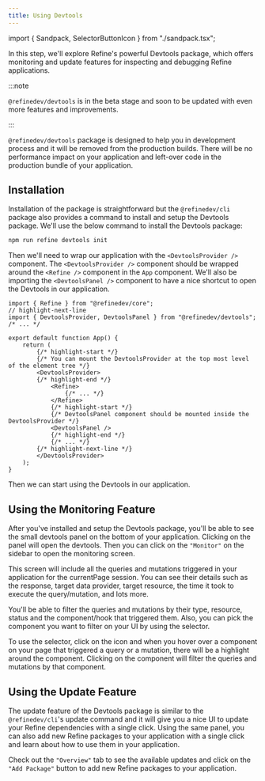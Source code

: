 ```yaml
---
title: Using Devtools
---
```


import { Sandpack, SelectorButtonIcon } from "./sandpack.tsx";

<Sandpack>

In this step, we'll explore Refine's powerful Devtools package, which offers monitoring and update features for inspecting and debugging Refine applications.

:::note

`@refinedev/devtools` is in the beta stage and soon to be updated with even more features and improvements.

:::

`@refinedev/devtools` package is designed to help you in development process and it will be removed from the production builds. There will be no performance impact on your application and left-over code in the production bundle of your application.

## Installation

Installation of the package is straightforward but the `@refinedev/cli` package also provides a command to install and setup the Devtools package. We'll use the below command to install the Devtools package:

<Tabs>

<TabItem value="cli" label="Using CLI" default>

```sh
npm run refine devtools init
```

</TabItem>

<TabItem value="manual" label="manual">

<InstallPackagesCommand args="@refinedev/devtools" />

Then we'll need to wrap our application with the `<DevtoolsProvider />` component. The `<DevtoolsProvider />` component should be wrapped around the `<Refine />` component in the `App` component. We'll also be importing the `<DevtoolsPanel />` component to have a nice shortcut to open the Devtools in our application.

```tsx title="src/App.tsx"
import { Refine } from "@refinedev/core";
// highlight-next-line
import { DevtoolsProvider, DevtoolsPanel } from "@refinedev/devtools";
/* ... */

export default function App() {
    return (
        {/* highlight-start */}
        {/* You can mount the DevtoolsProvider at the top most level of the element tree */}
        <DevtoolsProvider>
        {/* highlight-end */}
            <Refine>
                {/* ... */}
            </Refine>
            {/* highlight-start */}
            {/* DevtoolsPanel component should be mounted inside the DevtoolsProvider */}
            <DevtoolsPanel />
            {/* highlight-end */}
            {/* ... */}
        {/* highlight-next-line */}
        </DevtoolsProvider>
    );
}
```

Then we can start using the Devtools in our application.

</TabItem>

</Tabs>

## Using the Monitoring Feature

After you've installed and setup the Devtools package, you'll be able to see the small devtools panel on the bottom of your application. Clicking on the panel will open the devtools. Then you can click on the `"Monitor"` on the sidebar to open the monitoring screen.

This screen will include all the queries and mutations triggered in your application for the currentPage session. You can see their details such as the response, target data provider, target resource, the time it took to execute the query/mutation, and lots more.

You'll be able to filter the queries and mutations by their type, resource, status and the component/hook that triggered them. Also, you can pick the component you want to filter on your UI by using the selector.

To use the selector, click on the <SelectorButtonIcon /> icon and when you hover over a component on your page that triggered a query or a mutation, there will be a highlight around the component. Clicking on the component will filter the queries and mutations by that component.

<VideoInView src="https://refine.ams3.cdn.digitaloceanspaces.com/assets/tutorial/webm/devtools-xray-3.webm" playsInline loop autoPlay muted />

## Using the Update Feature

The update feature of the Devtools package is similar to the `@refinedev/cli`'s update command and it will give you a nice UI to update your Refine dependencies with a single click. Using the same panel, you can also add new Refine packages to your application with a single click and learn about how to use them in your application.

Check out the `"Overview"` tab to see the available updates and click on the `"Add Package"` button to add new Refine packages to your application.

</Sandpack>
